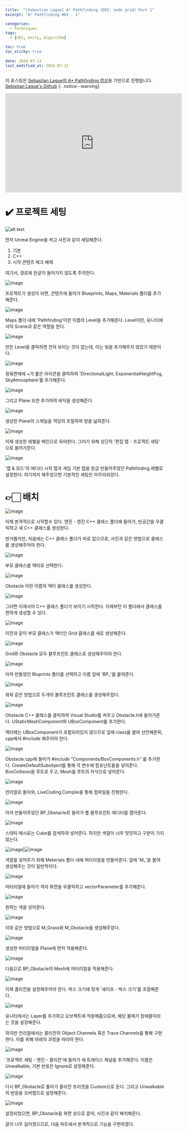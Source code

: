 ```yaml
---
title:  "[Sebastian Lague] A* Pathfinding (E02: node grid) Part 1"
excerpt: "A* Pathfinding #02 - 1"

categories:
  - Techniques
tags:
  - [UE5, Unity, Algorithm]

toc: true
toc_sticky: true
 
date: 2024-07-11
last_modified_at: 2024-07-11
---
```

이 포스팅은 [Sebastian Lague의 A* Pathfinding 영상](https://youtu.be/nhiFx28e7JY?si=81JsxqYwW6M3Jd1n)을 기반으로 진행됩니다.
[Sebistian Lague's Github](https://github.com/SebLague/Pathfinding/blob/master/Episode%2002%20-%20grid/Assets/Grid.cs)
{: .notice--warning}

<iframe width="560" height="315" src="https://www.youtube.com/embed/nhiFx28e7JY?si=81JsxqYwW6M3Jd1n" title="YouTube video player" frameborder="0" allow="accelerometer; autoplay; clipboard-write; encrypted-media; gyroscope; picture-in-picture; web-share" referrerpolicy="strict-origin-when-cross-origin" allowfullscreen></iframe>

# ✔️ 프로젝트 세팅
![alt text](https://github.com/user-attachments/assets/68af4fd2-d360-4827-bdbd-e6a8872ca052)

먼저 Unreal Engine을 켜고 사진과 같이 세팅해준다.
1. 기본
2. C++
3. 시작 콘텐츠 체크 해제

여기서, 경로에 한글이 들어가지 않도록 주의한다.

![image](https://github.com/user-attachments/assets/93b7c603-fd2b-4d37-8b8f-d162f64408f4)

프로젝트가 생성이 되면, 콘텐츠에 들어가 Blueprints, Maps, Materials 폴더를 추가해준다.

![image](https://github.com/user-attachments/assets/ecc33e87-b305-4444-bca8-48b22183b37c)

Maps 폴더 내에 'Pathfinding'이란 이름의 Level을 추가해준다.
Level이란, 유니티에서의 Scene과 같은 역할을 한다.

![image](https://github.com/user-attachments/assets/a642216f-cefe-4ad7-b47b-6aaba4ef95a2)

만든 Level을 클릭하면 전혀 보이는 것이 없는데, 이는 빛을 추가해주지 않았기 때문이다.

![image](https://github.com/user-attachments/assets/2e77afad-cd52-4e35-992b-aabc5e630f7a)

정육면체에 +가 붙은 아이콘을 클릭하여 'DirectionalLight, ExponentialHeightFog, SkyAtmosphere'를 추가해준다.

![image](https://github.com/user-attachments/assets/5eec9b9f-690a-42e0-be89-84f85fa98913)

그리고 Plane 또한 추가하여 바닥을 생성해준다.

![image](https://github.com/user-attachments/assets/493e5ed7-e9f2-499b-99d2-d6d0fe8134f8)

생성한 Plane의 스케일을 적당히 조절하여 땅을 넓혀준다.

![image](https://github.com/user-attachments/assets/342f551b-9982-4804-a3ec-7396ed09452c)

이제 생성한 레벨을 메인으로 둬야한다.
그러기 위해 상단의 '편집 탭 - 프로젝트 세팅' 으로 들어가준다.

![image](https://github.com/user-attachments/assets/f50f3c5f-e199-49de-ac16-e932498ed4e7)

'맵 & 모드'의 에디터 시작 맵과 게임 기본 맵을 방금 만들어주었던 Pathfinding 레벨로 설정한다.
여기까지 해주었으면 기본적인 세팅은 마무리되었다.

# 👉🏻 배치
![image](https://github.com/user-attachments/assets/96f84a66-69a4-4708-b7c0-a7220ce8874c)

이제 본격적으로 시작할수 있다.
엔진 - 엔진 C++ 클래스 폴더에 들어가, 빈공간을 우클릭하고 새 C++ 클래스를 생성한다.

번거롭지만, 처음에는 C++ 클래스 폴더가 따로 없으므로, 사진과 같은 방법으로 클래스를 생성해주어야 한다.

![image](https://github.com/user-attachments/assets/874f4a24-d361-4b8c-85ba-ca22699e6452)

부모 클래스를 액터로 선택한다.

![image](https://github.com/user-attachments/assets/32878f2b-8fdd-4b99-b8d8-2fdd63a5190d)

Obstacle 이란 이름의 액터 클래스를 생성한다.

![image](https://github.com/user-attachments/assets/2fe345f1-1ce2-41d8-807c-35851dae7b5d)

그러면 이제서야 C++ 클래스 폴더가 보이기 시작한다.
이제부턴 이 폴더에서 클래스를 편하게 생성할 수 있다.

![image](https://github.com/user-attachments/assets/dbca689e-4927-4d03-8e02-311333f1f5c7)

이전과 같이 부모 클래스가 액터인 Grid 클래스를 새로 생성해준다.

![image](https://github.com/user-attachments/assets/6b81fe9b-6d22-4dce-802e-fb38aee1ffc6)

Grid와 Obstacle 모두 블루프린트 클래스로 생성해주어야 한다.

![image](https://github.com/user-attachments/assets/79e0e4e1-69bb-4b8b-b11a-2f9fd444646b)

아까 만들었던 Bluprints 폴더를 선택하고 이름 앞에 'BP_'를 붙여준다.

![image](https://github.com/user-attachments/assets/05f86f9d-59e3-47a4-b369-e47628873e52)

위와 같은 방법으로 두개의 블루프린트 클래스를 생성해주었다.

![image](https://github.com/user-attachments/assets/e5432af3-eb9f-4344-8efe-59a59c6115e4)

Obstacle C++ 클래스를 클릭하여 Visual Studio를 켜주고 Obstacle.h에 들어가준다.
UStaticMeshComponent와 UBoxComponent를 추가한다.

액터에는 UBoxComponent가 포함되어있지 않으므로 앞에 class를 붙여 선언해준뒤, cpp에서 #include 해주어야 한다. 

![image](https://github.com/user-attachments/assets/cf082678-b1be-4f72-a816-b5be05e53aec)

Obstacle.cpp에 들어가 #include "Components/BoxComponents.h" 를 추가한다.
CreateDefaultSubobject를 통해 각 변수에 컴포넌트들을 넣어준다.
BoxCollision을 루트로 두고, Mesh를 루트의 자식으로 넣어준다.

![image](https://github.com/user-attachments/assets/a1f9fec8-f21c-446b-bc48-bea11885f556)

언리얼로 돌아와, LiveCoding.Compile을 통해 컴파일을 진행한다.

![image](https://github.com/user-attachments/assets/51af5f7b-5490-4383-9473-da72896a7634)

아까 만들어주었던 BP_Obstacle로 들어가 풀 블루프린트 에디터를 열어준다.

![image](https://github.com/user-attachments/assets/dcd9b170-f3be-4776-9973-d0e3cc71d92b)

스태틱 메시로는 Cube를 검색하여 넣어준다.
하지만 색깔이 너무 밋밋하고 구분이 가지 않는다.

![image](https://github.com/user-attachments/assets/65bacfd3-f250-4b22-ab65-a22e20ee7d43)|![image](https://github.com/user-attachments/assets/a0a6583b-0c95-404a-9f49-c7d14296ed82)

색깔을 넣어주기 위해 Meterials 폴더 내에 머터리얼을 만들어준다.
앞에 'M_'을 붙여 생성해주는 것이 일반적이다.

![image](https://github.com/user-attachments/assets/c2a5d53c-1f9c-4f33-938f-befade2fc40a)

머터리얼에 들어가 격자 화면을 우클릭하고 vectorParameter를 추가해준다.

![image](https://github.com/user-attachments/assets/93328a6e-6b07-45fb-974d-df07493ed74c)

원하는 색을 넣어준다.

![image](https://github.com/user-attachments/assets/c16a2766-0d59-41e4-a74b-04d1df02a24a)

이와 같은 방법으로 M_Grass와 M_Obstacle을 생성해주었다.

![image](https://github.com/user-attachments/assets/76fdeb7b-08c0-4b80-a49b-08a8a27c44a1)

생성한 머터리얼을 Plane에 먼저 적용해준다.

![image](https://github.com/user-attachments/assets/ff071c70-7ab3-43fb-a9fa-42142eaadd2b)

다음으로 BP_Obstacle의 Mesh에 머터리얼을 적용해준다.

![image](https://github.com/user-attachments/assets/8c9a8145-f92b-4915-87f5-5e5bddf010a8)

이제 콜리전을 설정해주어야 한다.
박스 크기에 맞게 '셰이프 - 박스 크기'를 조절해준다.

![image](https://github.com/user-attachments/assets/e0685d84-4759-4faa-842c-77bb44739f83)

유니티에서는 Layer를 추가하고 오브젝트에 적용해줌으로써,
해당 물체가 장애물이라는 것을 설정해준다.

하지만 언리얼에서는 콜리전의 Object Channels 혹은 Trace Channels를 통해 구현한다.
이를 위해 아래의 과정을 따라야 한다.

![image](https://github.com/user-attachments/assets/445ec8c7-435e-4d4f-905d-9530d4275b04)

'프로젝트 세팅 - 엔진 - 콜리전'에 들어가 새 트레이스 채널을 추가해준다.
이름은 Unwalkable, 기본 반응은 Ignore로 설정해준다.

![image](https://github.com/user-attachments/assets/c1cfe5e6-e5bc-4df3-bb09-ea70b9202351)

다시 BP_Obstacle로 돌아가 콜리전 프리셋을 Custom으로 둔다.
그리고 Unwalkable의 반응을 오버랩으로 설정해준다.

![image](https://github.com/user-attachments/assets/04322d6e-94b4-490e-abca-2e996d547e81)

설정되었으면, BP_Obstacle을 화면 상으로 끌어, 사진과 같이 배치해준다.

글이 너무 길어졌으므로, 다음 파트에서 본격적으로 기능을 구현하겠다.